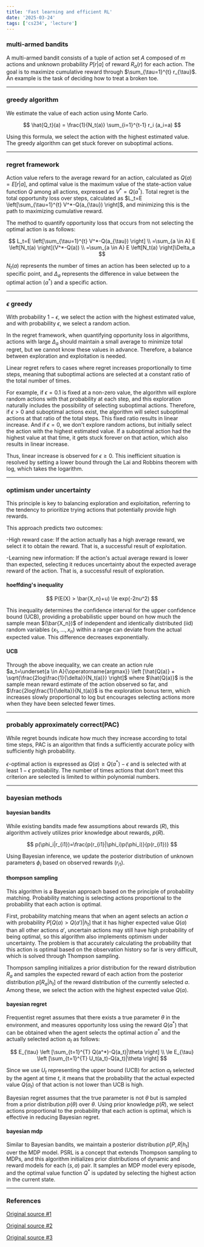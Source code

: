 ```yaml
---
title: 'Fast learning and efficient RL'
date: '2025-03-24'
tags: ['cs234', 'lecture']
---
```


### multi-armed bandits

A multi-armed bandit consists of a tuple of action set $A$ composed of $m$ actions and unknown probability $P[r|a]$ of reward $R_a(r)$ for each action. The goal is to maximize cumulative reward through $\sum_{\tau=1}^{t} r_{\tau}$. An example is the task of deciding how to treat a broken toe.

---

### greedy algorithm

We estimate the value of each action using Monte Carlo.

$$
\hat{Q_t}(a) = \frac{1}{N_t(a)} \sum_{i=1}^{t-1} r_i (a_i=a)
$$

Using this formula, we select the action with the highest estimated value. The greedy algorithm can get stuck forever on suboptimal actions.

---

### regret framework

Action value refers to the average reward for an action, calculated as $Q(a)=E[r|a]$, and optimal value is the maximum value of the state-action value function $Q$ among all actions, expressed as $V^*=Q(a^*)$. Total regret is the total opportunity loss over steps, calculated as $L_t=E \left[\sum_{\tau=1}^{t} V^*-Q(a_{\tau}) \right]$, and minimizing this is the path to maximizing cumulative reward.

The method to quantify opportunity loss that occurs from not selecting the optimal action is as follows:

$$
L_t=E \left[\sum_{\tau=1}^{t} V^*-Q(a_{\tau}) \right] \\
=\sum_{a \in A} E \left[N_t(a) \right](V^*-Q(a)) \\
=\sum_{a \in A} E \left[N_t(a) \right]\Delta_a
$$

$N_t(a)$ represents the number of times an action has been selected up to a specific point, and $\Delta_a$ represents the difference in value between the optimal action ($a^*$) and a specific action.

---

### $\epsilon$ greedy

With probability $1-\epsilon$, we select the action with the highest estimated value, and with probability $\epsilon$, we select a random action.

In the regret framework, when quantifying opportunity loss in algorithms, actions with large $\Delta_a$ should maintain a small average to minimize total regret, but we cannot know these values in advance. Therefore, a balance between exploration and exploitation is needed.

Linear regret refers to cases where regret increases proportionally to time steps, meaning that suboptimal actions are selected at a constant ratio of the total number of times.

For example, if $\epsilon=0.1$ is fixed at a non-zero value, the algorithm will explore random actions with that probability at each step, and this exploration naturally includes the possibility of selecting suboptimal actions. Therefore, if $\epsilon > 0$ and suboptimal actions exist, the algorithm will select suboptimal actions at that ratio of the total steps. This fixed ratio results in linear increase. And if $\epsilon=0$, we don't explore random actions, but initially select the action with the highest estimated value. If a suboptimal action had the highest value at that time, it gets stuck forever on that action, which also results in linear increase.

Thus, linear increase is observed for $\epsilon \ge 0$. This inefficient situation is resolved by setting a lower bound through the Lai and Robbins theorem with log, which takes the logarithm.

---

### optimism under uncertainty

This principle is key to balancing exploration and exploitation, referring to the tendency to prioritize trying actions that potentially provide high rewards.

This approach predicts two outcomes:

-High reward case: If the action actually has a high average reward, we select it to obtain the reward. That is, a successful result of exploitation.

-Learning new information: If the action's actual average reward is lower than expected, selecting it reduces uncertainty about the expected average reward of the action. That is, a successful result of exploration.

#### hoeffding's inequality

$$
P(E(X) > \bar{X_n}+u) \le exp(-2nu^2)
$$

This inequality determines the confidence interval for the upper confidence bound (UCB), providing a probabilistic upper bound on how much the sample mean $(\bar{X_n})$ of independent and identically distributed (iid) random variables $(x_1, ..., x_n)$ within a range can deviate from the actual expected value. This difference decreases exponentially.

#### UCB

Through the above inequality, we can create an action rule $a_t=\underset{a \in A}{\operatorname{argmax}} \left [\hat{Q(a)} + \sqrt{\frac{2log\frac{1}{\delta}}{N_t(a)}} \right]$ where $\hat{Q(a)}$ is the sample mean reward estimate of the action observed so far, and $\frac{2log\frac{1}{\delta}}{N_t(a)}$ is the exploration bonus term, which increases slowly proportional to log but encourages selecting actions more when they have been selected fewer times.

---

### probably approximately correct(PAC)

While regret bounds indicate how much they increase according to total time steps, PAC is an algorithm that finds a sufficiently accurate policy with sufficiently high probability.

$\epsilon$-optimal action is expressed as $Q(a) \ge Q(a^*)-\epsilon$ and is selected with at least $1-\epsilon$ probability. The number of times actions that don't meet this criterion are selected is limited to within polynomial numbers.

---

### bayesian methods

#### bayesian bandits

While existing bandits made few assumptions about rewards $(R)$, this algorithm actively utilizes prior knowledge about rewards, $p(R)$.

$$
p(\phi_i|r_{i1})=\frac{p(r_{i1}|\phi_i)p(\phi_i)}{p(r_{i1})}
$$

Using Bayesian inference, we update the posterior distribution of unknown parameters $\phi_i$ based on observed rewards $(r_{i1})$.

#### thompson sampling

This algorithm is a Bayesian approach based on the principle of probability matching. Probability matching is selecting actions proportional to the probability that each action is optimal.

First, probability matching means that when an agent selects an action $a$ with probability $P[Q(a) > Q(a')|h_t]$ that it has higher expected value $Q(a)$ than all other actions $a'$, uncertain actions may still have high probability of being optimal, so this algorithm also implements optimism under uncertainty. The problem is that accurately calculating the probability that this action is optimal based on the observation history so far is very difficult, which is solved through Thompson sampling.

Thompson sampling initializes a prior distribution for the reward distribution $R_a$ and samples the expected reward of each action from the posterior distribution $p[R_a|h_t]$ of the reward distribution of the currently selected $a$. Among these, we select the action with the highest expected value $Q(a)$.

#### bayesian regret

Frequentist regret assumes that there exists a true parameter $\theta$ in the environment, and measures opportunity loss using the reward $Q(a^*)$ that can be obtained when the agent selects the optimal action $a^*$ and the actually selected action $a_t$ as follows:

$$
E_{\tau} \left [\sum_{t=1}^{T} Q(a^*)-Q(a_t)|\theta \right] \\
\le E_{\tau} \left [\sum_{t=1}^{T} U_t(a_t)-Q(a_t)|\theta \right]
$$

Since we use $U_t$ representing the upper bound (UCB) for action $a_t$ selected by the agent at time $t$, it means that the probability that the actual expected value $Q(a_t)$ of that action is not lower than UCB is high.

Bayesian regret assumes that the true parameter is not $\theta$ but is sampled from a prior distribution $p(\theta)$ over $\theta$. Using prior knowledge $p(R)$, we select actions proportional to the probability that each action is optimal, which is effective in reducing Bayesian regret.

#### bayesian mdp

Similar to Bayesian bandits, we maintain a posterior distribution $p[P, R |h_t]$ over the MDP model. PSRL is a concept that extends Thompson sampling to MDPs, and this algorithm initializes prior distributions of dynamic and reward models for each $(s, a)$ pair. It samples an MDP model every episode, and the optimal value function $Q^*$ is updated by selecting the highest action in the current state.

---

### References

[Original source #1](https://youtu.be/sqYii3nd78w?si=k1mcRTdSqjfiW4z4)

[Original source #2](https://youtu.be/gFJNsfg_35E?si=P7JXd8VY9m_nePuM)

[Original source #3](https://youtu.be/pc7oayCSZmQ?si=Ku-Dz74T8vKdbpEY)


